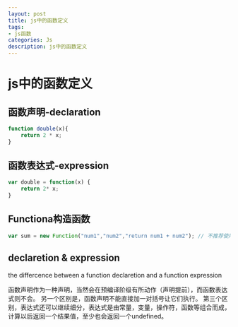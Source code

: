 ```yaml
---
layout: post
title: js中的函数定义
tags:
- js函数
categories: Js
description: js中的函数定义
---
```


# js中的函数定义

## 函数声明-declaration
```js
function double(x){
    return 2 * x;   
}
```
## 函数表达式-expression
```js
var double = function(x) { 
    return 2* x; 
}
```

## Functiona构造函数
```js
var sum = new Function("num1","num2","return num1 + num2"); // 不推荐使用
```

## declaretion & expression
the differcence between a function declaretion and a function expression

函数声明作为一种声明，当然会在预编译阶级有所动作（声明提前），而函数表达式则不会。
另一个区别是，函数声明不能直接加一对括号让它们执行。
第三个区别，表达式还可以继续细分，表达式是由常量，变量，操作符，函数等组合而成，计算以后返回一个结果值，至少也会返回一个undefined。



















































